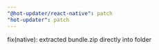 ```yaml
---
"@hot-updater/react-native": patch
"hot-updater": patch
---
```


fix(native): extracted bundle.zip directly into folder
